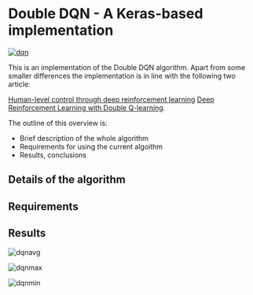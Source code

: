 # Double DQN - A Keras-based implementation

[![dqn](https://img.youtube.com/vi/yiKu66FOX6I/0.jpg)](https://www.youtube.com/watch?v=yiKu66FOX6I)

This is an implementation of the Double DQN algorithm. Apart from some smaller differences the implementation is in line with the following two article:

[Human-level control through deep reinforcement learning](https://www.nature.com/nature/journal/v518/n7540/full/nature14236.htm)
[Deep Reinforcement Learning with Double Q-learning](https://arxiv.org/pdf/1509.06461.pdf).

The outline of this overview is:
* Brief description of the whole algorithm
* Requirements for using the current algoithm
* Results, conclusions

## Details of the algorithm


## Requirements


## Results

![dqnavg](https://drive.google.com/uc?export=download&id=0B97L9zqg-lnwRzgtM3Vab3ZVTm8  "DQN average returns")

![dqnmax](https://drive.google.com/uc?export=download&id=0B97L9zqg-lnwT2llTlNqTFRuMnM  "DQN maximum returns")

![dqnmin](https://drive.google.com/uc?export=download&id=0B97L9zqg-lnwa0VPWFA2eUlPTXc  "DQN minimum returns")

